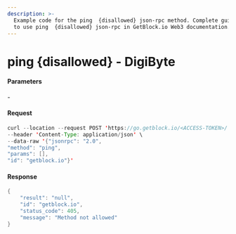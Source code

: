 ```yaml
---
description: >-
  Example code for the ping  {disallowed} json-rpc method. Сomplete guide on how
  to use ping  {disallowed} json-rpc in GetBlock.io Web3 documentation.
---
```


# ping {disallowed} - DigiByte

#### Parameters

\-

#### Request

```java
curl --location --request POST 'https://go.getblock.io/<ACCESS-TOKEN>/' \
--header 'Content-Type: application/json' \
--data-raw '{"jsonrpc": "2.0",
"method": "ping",
"params": [],
"id": "getblock.io"}'
```

#### Response

```java
{
    "result": "null",
    "id": "getblock.io",
    "status_code": 405,
    "message": "Method not allowed"
}
```
